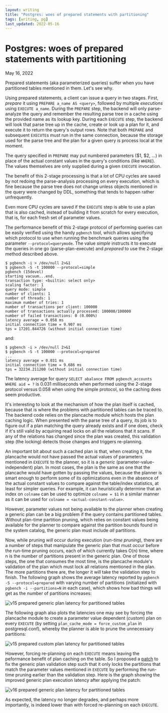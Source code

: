```yaml
---
layout: writing
title: "Postgres: woes of prepared statements with partitioning"
tags: [writing, pg]
last_updated: 2022-05-16
---
```

# Postgres: woes of prepared statements with partitioning

May 16, 2022

Prepared statements (aka parameterized queries) suffer when you have partitioned
tables mentioned in them.  Let's see why.

Using prepared statements, a client can issue a query in two stages.  First, *prepare*
it using `PREPARE a_name AS <query>`, followed by multiple *executions* using
`EXECUTE a_name`.  During the `PREPARE` step, the backend will only parse-analyze the
query and remember the resulting parse tree in a cache using the provided name as its
lookup key.  During each `EXECUTE` step, the backend will look that parse tree up in
the cache, create or look up a plan for it, and execute it to return the query's output
rows.  Note that both `PREPARE` and subsequent `EXECUTE`s must run in the same connection,
because the storage used for the parse tree and the plan for a given query is process
local at the moment.

The query specified in `PREPARE` may put numbered parameters ($1, $2, ...) in place of
the actual constant values in the query's conditions (like `WHERE`).  The values themselves
are only supplied during a given `EXECUTE` invocation. 
 
The benefit of this 2-stage processing is that a lot of CPU cycles are saved by not redoing
the parse-analysis processing on every execution, which is fine because the parse tree does
not change unless objects mentioned in the query were changed by DDL, something that tends
to happen rather unfrequently.

Even more CPU cycles are saved if the `EXECUTE` step is able to use a plan that is also
cached, instead of building it from scratch for every execution, that is, for each fresh
set of parameter values.

The performance benefit of this 2-stage protocol of performing queries can be easily
verified using the handy `pgbench` tool, which allows specifying which protocol to use
when running the benchmark queries using the parameter `--protocol=querymode`. The value
*simple* instructs it to execute the queries in one go (parse-plan-execute) and *prepared*
to use the 2-stage method described above.

```
$ pgbench -i > /dev/null 2>&1
$ pgbench -S -t 100000 --protocol=simple
pgbench (15devel)
starting vacuum...end.
transaction type: <builtin: select only>
scaling factor: 1
query mode: simple
number of clients: 1
number of threads: 1
maximum number of tries: 1
number of transactions per client: 100000
number of transactions actually processed: 100000/100000
number of failed transactions: 0 (0.000%)
latency average = 0.058 ms
initial connection time = 9.907 ms
tps = 17201.844726 (without initial connection time)
```

and:

```
$ pgbench -i > /dev/null 2>&1
$ pgbench -S -t 100000 --protocol=prepared
...
latency average = 0.031 ms
initial connection time = 9.686 ms
tps = 32234.211200 (without initial connection time)
```

The latency average for query `SELECT abalance FROM pgbench_accounts WHERE aid = ?` is 0.031
milliseconds when performed using the 2-stage protocol versus 0.058 when using the simple protocol,
so the caching does seem productive.

It's interesting to look at the mechanism of how the plan itself is cached, because that is where
the problems with partitioned tables can be traced to.  The backend code relies on the plancache
module which hosts the plan caching logic.  When presented with the parse tree of a query, its job
is to figure out if a plan matching the query already exists and if one does, check if it's still
valid by acquiring read locks on all the relations that it scans.  If any of the relations has
changed since the plan was created, this validation step (the locking) detects those changes and
triggers re-planning.

An important bit about such a cached plan is that, when creating it, the plancache would not have
passed the actual values of parameters mentioned in `EXECUTE` to the planner, so it is a *generic*
(parameter-value-independent) plan.  In most cases, the plan is the same as one that the plancache
would have gotten by passing the values, because the planner is smart enough to perform some of its
optimizations even in the absence of the actual constant values to compare against the table/index
statistics, at least for simpler queries.  For example, it can heuristically determine that an index
on `colname` can be used to optimize `colname = $1` in a similar manner as it can be used for
`colname = <actual-constant-value>`.

However, parameter values not being available to the planner when creating a generic plan can
be a big problem if the query contains partitioned tables. Without plan-time partition pruning,
which relies on constant values being available for the planner to compare against the partition
bounds found in the system catalog, the generic plan must include *all* partitions.

Now, while pruning *will* occur during execution (*run-time pruning*), there are a number of steps
that manipulate the generic plan that must occur before the run-time pruning occurs, each of which
currently takes O(n) time, where n is the number of partitions present in the generic plan.  One of
those steps, the one that consumes the most time, is the plancache module's validation of the plan
which must lock all relations mentioned in the plan.  The more partitions there are, the longer it
will take the validation step to finish.  The following graph shows the average latency reported by
`pgbench -S --protocol=prepared` with varying number of partitions (initialized with
`pgbench -i --partitions=N` in each case), which shows how bad things will get as the number of
partitions increases:

![v15 prepared generic plan latency for partitioned tables](https://s3.ap-northeast-1.amazonaws.com/amitlan.com/files/param-partition-woes-img1.png)

The following graph also plots the latencies one may see by forcing the plancache module to
create a parameter value dependent (*custom*) plan on every `EXECUTE` (by setting `plan_cache_mode =
force_custom_plan` in postgresql.conf), whereby the planner is able to prune the unnecessary
partitions:

![v15 prepared custom plan latency for partitioned tables](https://s3.ap-northeast-1.amazonaws.com/amitlan.com/files/param-partition-woes-img2.png)

However, forcing re-planning on each `EXECUTE` means leaving the peformance benefit of plan caching
on the table.  So I proposed a [patch](https://commitfest.postgresql.org/38/3478/) to fix the
generic plan validation step such that it only locks the partitions that match the parameter values
mentioned in `EXECUTE` by performing the run-time pruning earlier than the validation step.  Here is
the graph showing the improved generic plan execution latency after applying the patch:

![v16 prepared generic plan latency for partitioned tables](https://s3.ap-northeast-1.amazonaws.com/amitlan.com/files/param-partition-woes-img3.png)

As expected, the latency no longer degrades, and perhaps more importantly, is indeed lower than with
forced re-planning on each `EXECUTE`.
